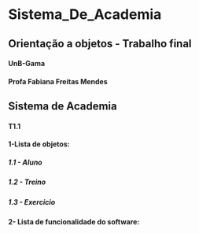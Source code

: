 # Sistema_De_Academia

## Orientação a objetos - Trabalho final
#### UnB-Gama
#### Profa Fabiana Freitas Mendes

## Sistema de Academia 
#### T1.1

#### 1-Lista de objetos:

##### 1.1 - Aluno
##### 1.2 - Treino
##### 1.3 - Exercicio

#### 2- Lista de funcionalidade do software:


